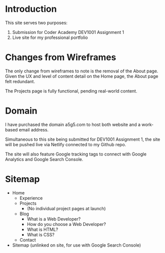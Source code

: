 # Introduction

This site serves two purposes:
1. Submission for Coder Academy DEV1001 Assignment 1
2. Live site for my professional portfolio

# Changes from Wireframes

The only change from wireframes to note is the removal of the About page. Given the UX and level of content detail on the Home page, the About page felt redundant.

The Projects page is fully functional, pending real-world content.

# Domain

I have purchased the  domain a5g5.com to host both website and a work-based email address.

Simultaneous to this site being submitted for DEV1001 Assignment 1, the site will be pushed live via Netlify connected to my Github repo.

The site will also feature Google tracking tags to connect with Google Analytics and Google Search Console.

# Sitemap

- Home
    - Experience
    - Projects
        - (No individual project pages at launch)
    - Blog
        - What is a Web Developer?
        - How do you choose a Web Developer?
        - What is HTML?
        - What is CSS?
    - Contact
- Sitemap (unlinked on site, for use with Google Search Console)